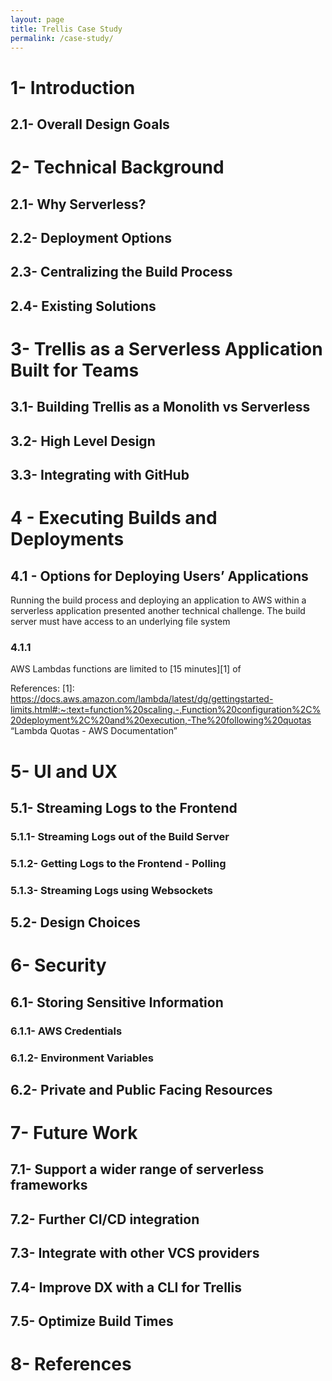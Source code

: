 ```yaml
---
layout: page
title: Trellis Case Study
permalink: /case-study/
---
```


# 1- Introduction

## 2.1- Overall Design Goals

# 2- Technical Background

## 2.1- Why Serverless?

## 2.2- Deployment Options

## 2.3- Centralizing the Build Process

## 2.4- Existing Solutions

# 3- Trellis as a Serverless Application Built for Teams

## 3.1- Building Trellis as a Monolith vs Serverless

## 3.2- High Level Design

## 3.3- Integrating with GitHub

# 4 - Executing Builds and Deployments

## 4.1 - Options for Deploying Users’ Applications

Running the build process and deploying an application to AWS within a serverless application presented another technical challenge. The build server must have access to an underlying file system

### 4.1.1

AWS Lambdas functions are limited to [15 minutes][1] of

References:
[1]: https://docs.aws.amazon.com/lambda/latest/dg/gettingstarted-limits.html#:~:text=function%20scaling.-,Function%20configuration%2C%20deployment%2C%20and%20execution,-The%20following%20quotas “Lambda Quotas - AWS Documentation”

# 5- UI and UX

## 5.1- Streaming Logs to the Frontend

### 5.1.1- Streaming Logs out of the Build Server

### 5.1.2- Getting Logs to the Frontend - Polling

### 5.1.3- Streaming Logs using Websockets

## 5.2- Design Choices

# 6- Security

## 6.1- Storing Sensitive Information

### 6.1.1- AWS Credentials

### 6.1.2- Environment Variables

## 6.2- Private and Public Facing Resources

# 7- Future Work

## 7.1- Support a wider range of serverless frameworks

## 7.2- Further CI/CD integration

## 7.3- Integrate with other VCS providers

## 7.4- Improve DX with a CLI for Trellis

## 7.5- Optimize Build Times

# 8- References

